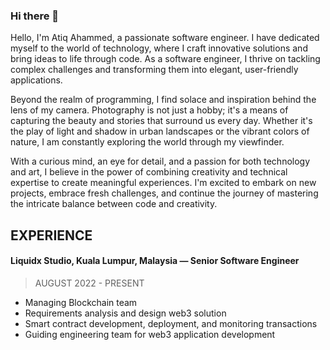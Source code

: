 ### Hi there 👋

Hello, I'm Atiq Ahammed, a passionate software engineer. I have dedicated myself to the world of technology, where I craft innovative solutions and bring ideas to life through code. As a software engineer, I thrive on tackling complex challenges and transforming them into elegant, user-friendly applications.

Beyond the realm of programming, I find solace and inspiration behind the lens of my camera. Photography is not just a hobby; it's a means of capturing the beauty and stories that surround us every day. Whether it's the play of light and shadow in urban landscapes or the vibrant colors of nature, I am constantly exploring the world through my viewfinder.

With a curious mind, an eye for detail, and a passion for both technology and art, I believe in the power of combining creativity and technical expertise to create meaningful experiences. I'm excited to embark on new projects, embrace fresh challenges, and continue the journey of mastering the intricate balance between code and creativity.

## EXPERIENCE
#### Liquidx Studio, Kuala Lumpur, Malaysia — Senior Software Engineer
> AUGUST 2022 - PRESENT
- Managing Blockchain team
- Requirements analysis and design web3 solution
- Smart contract development, deployment, and monitoring transactions
- Guiding engineering team for web3 application development
